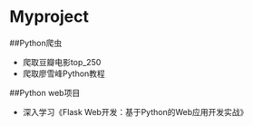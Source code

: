 # Myproject

##Python爬虫
* 爬取豆瓣电影top_250
* 爬取廖雪峰Python教程

##Python web项目
* 深入学习《Flask Web开发：基于Python的Web应用开发实战》
